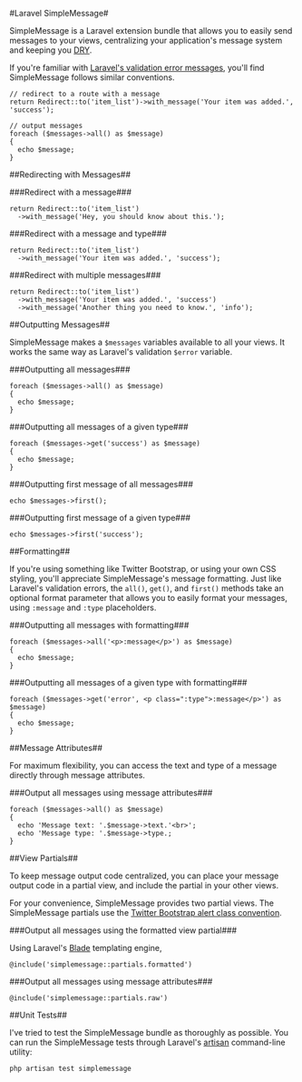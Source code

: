 #Laravel SimpleMessage#

SimpleMessage is a Laravel extension bundle that allows you to easily send messages to your views, centralizing your application's message system and keeping you [DRY][dry].

[dry]: http://en.wikipedia.org/wiki/Don't_repeat_yourself "Don't Repeat Yourself"

If you're familiar with [Laravel's validation error messages][validation], you'll find SimpleMessage follows similar conventions.

[validation]: http://laravel.com/docs/validation#retrieving-error-messages

    // redirect to a route with a message
    return Redirect::to('item_list')->with_message('Your item was added.', 'success');

    // output messages
    foreach ($messages->all() as $message)
    {
      echo $message;
    }

##Redirecting with Messages##

###Redirect with a message###

    return Redirect::to('item_list')
      ->with_message('Hey, you should know about this.');

###Redirect with a message and type###

    return Redirect::to('item_list')
      ->with_message('Your item was added.', 'success');

###Redirect with multiple messages###

    return Redirect::to('item_list')
      ->with_message('Your item was added.', 'success')
      ->with_message('Another thing you need to know.', 'info');

##Outputting Messages##

SimpleMessage makes a `$messages` variables available to all your views. It works the same way as Laravel's validation `$error` variable.

###Outputting all messages###

    foreach ($messages->all() as $message)
    {
      echo $message;
    }

###Outputting all messages of a given type###
  
    foreach ($messages->get('success') as $message)
    {
      echo $message;
    }
  
###Outputting first message of all messages###

    echo $messages->first();

###Outputting first message of a given type###

    echo $messages->first('success');

##Formatting##

If you're using something like Twitter Bootstrap, or using your own CSS styling,
you'll appreciate SimpleMessage's message formatting. Just like Laravel's validation errors, the `all()`, `get()`, and `first()` methods take an optional format parameter that allows you to easily format your messages, using `:message` and `:type` placeholders.

###Outputting all messages with formatting###

    foreach ($messages->all('<p>:message</p>') as $message)
    {
      echo $message;
    }

###Outputting all messages of a given type with formatting###

    foreach ($messages->get('error', <p class=":type">:message</p>') as $message)
    {
      echo $message;
    }

##Message Attributes##

For maximum flexibility, you can access the text and type of a message directly
through message attributes.

###Output all messages using message attributes###

    foreach ($messages->all() as $message)
    {
      echo 'Message text: '.$message->text.'<br>';
      echo 'Message type: '.$message->type.;
    }

##View Partials##

To keep message output code centralized, you can place your message output code in a partial view, and include the partial in your other views.

For your convenience, SimpleMessage provides two partial views. The SimpleMessage partials use the [Twitter Bootstrap alert class convention][bootstrap].

[bootstrap]: http://twitter.github.com/bootstrap/components.html#alerts

###Output all messages using the formatted view partial###

Using Laravel's [Blade][blade] templating engine,

[blade]: http://laravel.com/docs/views/templating#blade-template-engine

    @include('simplemessage::partials.formatted')

###Output all messages using message attributes###

    @include('simplemessage::partials.raw')

##Unit Tests##

I've tried to test the SimpleMessage bundle as thoroughly as possible. You can run the SimpleMessage tests through Laravel's [artisan][artisan] command-line utility:

[artisan]: http://laravel.com/docs/artisan/commands#unit-tests

    php artisan test simplemessage

